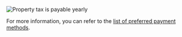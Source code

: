 ![Property tax is payable yearly](https://www.iras.gov.sg/media/images/default-source/uploadedimages/property-tax-is-payable-yearly173d81b6e08847d186b1ee8843dfb3a8.png?sfvrsn=19b5c6cf_0)

For more information, you can refer to the [list of preferred payment methods](https://www.iras.gov.sg/taxes/property-tax/property-owners/payments/how-to-pay "list of preferred payment methods").